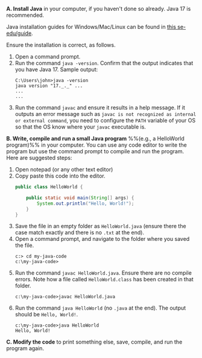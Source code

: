 <panel type="secondary" header="###  <small><small>{{ icon_important }} [Exercise] Run HelloWorld</small></small>" expanded >

**A. Install Java** in your computer, if you haven't done so already. Java 17 is recommended.

<box type="tip" seamless>

Java installation guides for Windows/Mac/Linux can be found in [this se-edu/guide](https://se-education.org/guides/tutorials/javaInstallation.html).
</box>

Ensure the installation is correct, as follows.

   1. Open a command prompt.
   1. Run the command `java -version`. Confirm that the output indicates that you have Java 17. Sample output:
      ```{highlight-lines="1[14:27],2[14:16]" .no-line-numbers}
      C:\Users\john>java -version
      java version "17._._" ...
      ...
      ...
      ```
   1. Run the command `javac` and ensure it results in a help message.
      If it outputs an error message such as `javac is not recognized as internal or external command`, you need to configure the `PATH` variable of your OS so that the OS know where your `javac` executable is.

**B. Write, compile and run a small Java program** %%(e.g., a HelloWorld program)%% in your computer. You can use any code editor to write the program but use the command prompt to compile and run the program. Here are suggested steps:
   1. Open notepad (or any other text editor)
   1. Copy paste this code into the editor.
      ```java
      public class HelloWorld {

          public static void main(String[] args) {
              System.out.println("Hello, World!");
          }
      }
      ```
   1. Save the file in an empty folder as `HelloWorld.java` (ensure there the case match exactly and there is no `.txt` at the end).
   1. Open a command prompt, and navigate to the folder where you saved the file.
      ```{.no-line-numbers}
      c:> cd my-java-code
      c:\my-java-code>
      ```
   1. Run the command `javac HelloWorld.java`. Ensure there are no compile errors.
      Note how a file called `HelloWorld.class` has been created in that folder.
      ```{highlight-lines="1[16:37]" .no-line-numbers}
      c:\my-java-code>javac HelloWorld.java
      ```
   1. Run the command `java HelloWorld` (no `.java` at the end).
      The output should be `Hello, World!`.
      ```{highlight-lines="1[16:31]" .no-line-numbers}
      c:\my-java-code>java HelloWorld
      Hello, World!
      ```

**C. Modify the code** to print something else, save, compile, and run the program again.

</panel>
